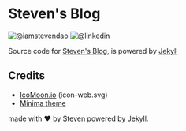 # Steven's Blog
[![@iamstevendao](https://img.shields.io/badge/twitter-@iamstevendao-blue.svg)](https://twitter.com/iamstevendao) [![@linkedin](https://img.shields.io/badge/LinkedIn-@iamstevendao-blue.svg)](https://www.linkedin.com/in/steven-dao-b9a065127/)  

Source code for [Steven's Blog](https://iamstevendao.github.io/blog/), is powered by [Jekyll](https://github.com/jekyll/jekyll)


## Credits
- [IcoMoon.io](https://icomoon.io/) (icon-web.svg)
- [Minima theme](https://github.com/jekyll/minima)

made with :heart: by [Steven](https://github.com/iamstevendao) powered by [Jekyll](https://github.com/jekyll/jekyll).